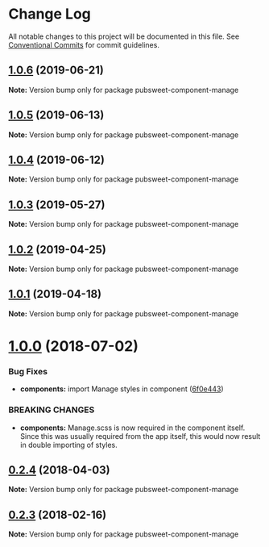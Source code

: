 # Change Log

All notable changes to this project will be documented in this file.
See [Conventional Commits](https://conventionalcommits.org) for commit guidelines.

## [1.0.6](https://gitlab.coko.foundation/pubsweet/pubsweet/compare/pubsweet-component-manage@1.0.5...pubsweet-component-manage@1.0.6) (2019-06-21)

**Note:** Version bump only for package pubsweet-component-manage





## [1.0.5](https://gitlab.coko.foundation/pubsweet/pubsweet/compare/pubsweet-component-manage@1.0.4...pubsweet-component-manage@1.0.5) (2019-06-13)

**Note:** Version bump only for package pubsweet-component-manage





## [1.0.4](https://gitlab.coko.foundation/pubsweet/pubsweet/compare/pubsweet-component-manage@1.0.3...pubsweet-component-manage@1.0.4) (2019-06-12)

**Note:** Version bump only for package pubsweet-component-manage





## [1.0.3](https://gitlab.coko.foundation/pubsweet/pubsweet/compare/pubsweet-component-manage@1.0.2...pubsweet-component-manage@1.0.3) (2019-05-27)

**Note:** Version bump only for package pubsweet-component-manage





## [1.0.2](https://gitlab.coko.foundation/pubsweet/pubsweet/compare/pubsweet-component-manage@1.0.1...pubsweet-component-manage@1.0.2) (2019-04-25)

**Note:** Version bump only for package pubsweet-component-manage





## [1.0.1](https://gitlab.coko.foundation/pubsweet/pubsweet/compare/pubsweet-component-manage@1.0.0...pubsweet-component-manage@1.0.1) (2019-04-18)

**Note:** Version bump only for package pubsweet-component-manage





<a name="1.0.0"></a>
# [1.0.0](https://gitlab.coko.foundation/pubsweet/pubsweet/compare/pubsweet-component-manage@0.2.4...pubsweet-component-manage@1.0.0) (2018-07-02)


### Bug Fixes

* **components:** import Manage styles in component ([6f0e443](https://gitlab.coko.foundation/pubsweet/pubsweet/commit/6f0e443))


### BREAKING CHANGES

* **components:** Manage.scss is now required in the component itself. Since this was usually
required from the app itself, this would now result in double importing of styles.




<a name="0.2.4"></a>
## [0.2.4](https://gitlab.coko.foundation/pubsweet/pubsweet/compare/pubsweet-component-manage@0.2.3...pubsweet-component-manage@0.2.4) (2018-04-03)




**Note:** Version bump only for package pubsweet-component-manage

<a name="0.2.3"></a>

## [0.2.3](https://gitlab.coko.foundation/pubsweet/pubsweet/compare/pubsweet-component-manage@0.2.2...pubsweet-component-manage@0.2.3) (2018-02-16)

**Note:** Version bump only for package pubsweet-component-manage
